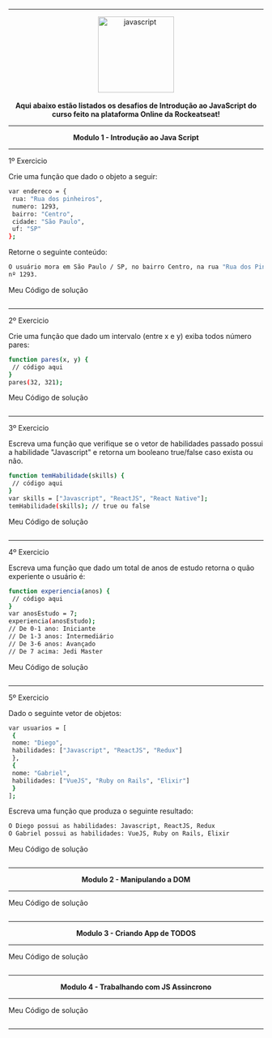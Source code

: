 
---

<div align="center">
  <img src="https://devicons.github.io/devicon/devicon.git/icons/javascript/javascript-original.svg" alt="javascript" width="150" height="150">
  <br>
  <br>
  <strong>Aqui abaixo estão listados os desafios de Introdução ao JavaScript do curso feito na plataforma Online da Rockeatseat!</strong>
  
</div>


---

<div align="center">
<strong>Modulo 1 - Introdução ao Java Script</strong>
</div>

---

1º Exercicio 

Crie uma função que dado o objeto a seguir:


```bash
var endereco = {
 rua: "Rua dos pinheiros",
 numero: 1293,
 bairro: "Centro",
 cidade: "São Paulo",
 uf: "SP"
};
```

Retorne o seguinte conteúdo:

```bash
O usuário mora em São Paulo / SP, no bairro Centro, na rua "Rua dos Pinheiros" com
nº 1293.
```

Meu Código de solução

```bach

```
---


2º Exercicio 

Crie uma função que dado um intervalo (entre x e y) exiba todos número pares:

```bash
function pares(x, y) {
 // código aqui
}
pares(32, 321);
```

Meu Código de solução

```bach

```
---


3º Exercicio

Escreva uma função que verifique se o vetor de habilidades passado possui a habilidade "Javascript"
e retorna um booleano true/false caso exista ou não.

```bash
function temHabilidade(skills) {
 // código aqui
}
var skills = ["Javascript", "ReactJS", "React Native"];
temHabilidade(skills); // true ou false
```

Meu Código de solução

```bach

```
---


4º Exercicio 

Escreva uma função que dado um total de anos de estudo retorna o quão experiente o usuário é:

```bash
function experiencia(anos) {
 // código aqui
}
var anosEstudo = 7;
experiencia(anosEstudo);
// De 0-1 ano: Iniciante
// De 1-3 anos: Intermediário
// De 3-6 anos: Avançado
// De 7 acima: Jedi Master

```

Meu Código de solução

```bach

```
---


5º Exercicio

Dado o seguinte vetor de objetos:

```bash
var usuarios = [
 {
 nome: "Diego",
 habilidades: ["Javascript", "ReactJS", "Redux"]
 },
 {
 nome: "Gabriel",
 habilidades: ["VueJS", "Ruby on Rails", "Elixir"]
 }
];
```

Escreva uma função que produza o seguinte resultado:

```bash
O Diego possui as habilidades: Javascript, ReactJS, Redux
O Gabriel possui as habilidades: VueJS, Ruby on Rails, Elixir
```

Meu Código de solução

```bach

```

---

<div align="center">
<strong>Modulo 2 - Manipulando a DOM</strong>
</div>

---

Meu Código de solução

```bach

```

---

<div align="center">
<strong>Modulo 3 - Criando App de TODOS</strong>
</div>

---

Meu Código de solução

```bach

```

---

<div align="center">
<strong>Modulo 4 - Trabalhando com JS Assincrono</strong>
</div>

---

Meu Código de solução

```bach

```

---